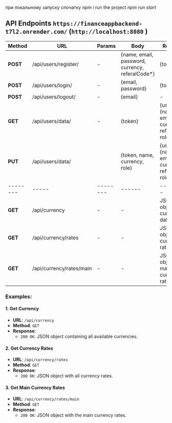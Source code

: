 при локальному запуску спочатку *npm i*
run the project *npm run start*



## API Endpoints `https://financeappbackend-t7l2.onrender.com/`  (`http://localhost:8080` )

| Method | URL | Params | Body | Response | token |
|--------|-----|--------|------|----------|------|
| **POST** | /api/users/register/ | - | {name, email, password, currency, referalCode*} | {token} | no |
| **POST** | /api/users/login/ | - |  {email, password} | {token} | no |
| **POST** | /api/users/logout/ | - |  {email} | - | yes |
| **GET** | /api/users/data/ | - |  {token} | {user : {name, email, currency, referalCode, role}} | yes |
| **PUT** | /api/users/data/ |  |  {token, name, currency, role} | {user : {name, email, currency, referalCode, role}} | yes |
|--------|-----|--------|------|----------|------|
| **GET** | /api/currency | - | - | JSON object with currency data | no |
| **GET** | /api/currency/rates | - | - | JSON object with currency rates | no |
| **GET** | /api/currency/rates/main | - | - | JSON object with main currency rates | no |

### Examples:
#### 1. Get Currency
- **URL**: `/api/currency`
- **Method**: `GET`
- **Response**:
  - `200 OK`: JSON object containing all available currencies.

#### 2. Get Currency Rates
- **URL**: `/api/currency/rates`
- **Method**: `GET`
- **Response**:
  - `200 OK`: JSON object with all currency rates.

#### 3. Get Main Currency Rates
- **URL**: `/api/currency/rates/main`
- **Method**: `GET`
- **Response**:
  - `200 OK`: JSON object with the main currency rates.